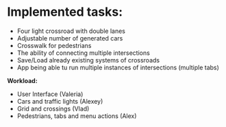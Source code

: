 # Implemented tasks:
- Four light crossroad with double lanes
- Adjustable number of generated cars
- Crosswalk for pedestrians
- The ability of connecting multiple intersections
- Save/Load already existing systems of crossroads
- App being able tu run multiple instances of intersections (multiple tabs)

**Workload:**
- User Interface (Valeria)
- Cars and traffic lights (Alexey)
- Grid and crossings (Vlad)
- Pedestrians, tabs and menu actions (Alex)
